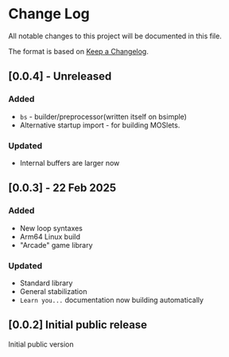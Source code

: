 # Change Log

All notable changes to this project will be documented in this file.
 
The format is based on [Keep a Changelog](http://keepachangelog.com/).

## [0.0.4] - Unreleased

### Added

- `bs` - builder/preprocessor(written itself on bsimple)
- Alternative startup import - for building MOSlets.

### Updated

- Internal buffers are larger now

## [0.0.3] - 22 Feb 2025

### Added
 
- New loop syntaxes
- Arm64 Linux build
- "Arcade" game library

### Updated

- Standard library
- General stabilization
- `Learn you...` documentation now building automatically  

## [0.0.2] Initial public release

Initial public version